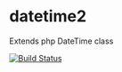 # datetime2
Extends php DateTime class

[![Build Status](https://secure.travis-ci.org/quantum13/datetime2.png)](http://travis-ci.org/quantum13/datetime2)

